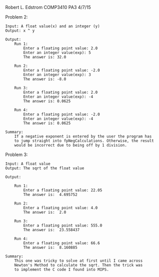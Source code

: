Robert L. Edstrom
COMP3410
PA3
4/7/15

Problem 2:

	Input: A float value(x) and an integer (y)
	Output: x ^ y

	Output:
		Run 1: 
			Enter a floating point value: 2.0
			Enter an integer value(exp): 5
			The answer is: 32.0

		Run 2: 
			Enter a floating point value: -2.0
			Enter an integer value(exp): 3
			The answer is: -8.0

		Run 3:
			Enter a floating point value: 2.0
			Enter an integer value(exp): -4
			The answer is: 0.0625

		Run 4: 
			Enter a floating point value: -2.0
			Enter an integer value(exp): -4
			The answer is: 0.0625

	Summary: 
		If a negative exponent is entered by the user the program has
		to jump straight into fpNegCalculations. Otherwise, the result 
		would be incorrect due to being off by 1 division.

Problem 3:

	Input: A float value
	Output: The sqrt of the float value

	Output:

		Run 1: 
			Enter a floating point value: 22.05
			The answer is:	4.695752

		Run 2: 
			Enter a floating point value: 4.0
			The answer is:	2.0

		Run 3: 
			Enter a floating point value: 555.0
			The answer is:	23.558437

		Run 4: 
			Enter a floating point value: 66.6
			The answer is:	8.160885

	Summary: 
		This one was tricky to solve at first until I came across 
		Newton's Method to calculate the sqrt. Then the trick was
		to implement the C code I found into MIPS. 
